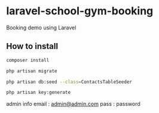 # laravel-school-gym-booking

Booking demo using Laravel

## How to install
```sh
composer install
```
```sh
php artisan migrate
```
```sh
php artisan db:seed --class=ContactsTableSeeder
```
```sh
php artisan key:generate
```

admin info
email : admin@admin.com
pass : password

